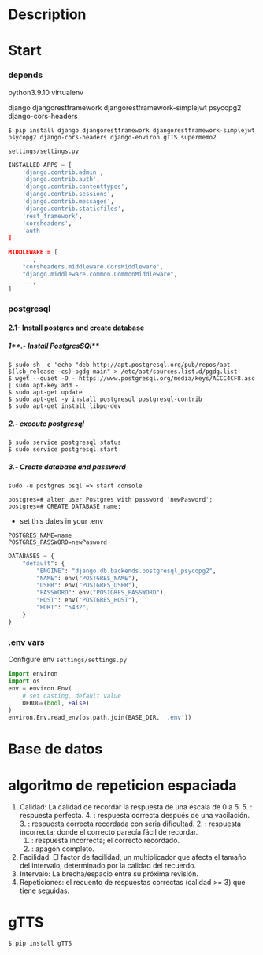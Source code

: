 # Description


# Start

### depends
python3.9.10
virtualenv

django
djangorestframework
djangorestframework-simplejwt
psycopg2
django-cors-headers

`$ pip install django djangorestframework djangorestframework-simplejwt psycopg2 django-cors-headers django-environ gTTS supermemo2`


`settings/settings.py`

```py
INSTALLED_APPS = [
    'django.contrib.admin',
    'django.contrib.auth',
    'django.contrib.contenttypes',
    'django.contrib.sessions',
    'django.contrib.messages',
    'django.contrib.staticfiles',
    'rest_framework',
    'corsheaders',
    'auth
]

MIDDLEWARE = [
    ...,
    "corsheaders.middleware.CorsMiddleware",
    "django.middleware.common.CommonMiddleware",
    ...,
]
```

### postgresql

#### 2.1- Install postgres and create database

##### 1**.- Install PostgresSQl**

```
$ sudo sh -c 'echo "deb http://apt.postgresql.org/pub/repos/apt $(lsb_release -cs)-pgdg main" > /etc/apt/sources.list.d/pgdg.list'
$ wget --quiet -O - https://www.postgresql.org/media/keys/ACCC4CF8.asc | sudo apt-key add -
$ sudo apt-get update
$ sudo apt-get -y install postgresql postgresql-contrib
$ sudo apt-get install libpq-dev
```

##### **2.- execute postgresql**

```
$ sudo service postgresql status
$ sudo service postgresql start
```

##### **3.- Create database and password**

```
sudo -u postgres psql => start console
```
```
postgres=# alter user Postgres with password 'newPasword';
postgres=# CREATE DATABASE name;
```

- set this dates in your .env

```
POSTGRES_NAME=name
POSTGRES_PASSWORD=newPasword
```


```python
DATABASES = {
    "default": {
        "ENGINE": "django.db.backends.postgresql_psycopg2",
        "NAME": env("POSTGRES_NAME"),
        "USER": env("POSTGRES_USER"),
        "PASSWORD": env("POSTGRES_PASSWORD"),
        "HOST": env("POSTGRES_HOST"),
        "PORT": "5432",
    }
}
```

### .env vars


Configure env
`settings/settings.py`

```py 
import environ                     
import os
env = environ.Env(                
    # set casting, default value
    DEBUG=(bool, False)         
)
environ.Env.read_env(os.path.join(BASE_DIR, '.env'))  
```

# Base de datos

# algoritmo de repeticion espaciada


1. Calidad: La calidad de recordar la respuesta de una escala de 0 a 5.
    5. : respuesta perfecta.
    4. : respuesta correcta después de una vacilación.
    3. : respuesta correcta recordada con seria dificultad.
    2. : respuesta incorrecta; donde el correcto parecía fácil de recordar.
    1. : respuesta incorrecta; el correcto recordado.
    0. : apagón completo.
2. Facilidad: El factor de facilidad, un multiplicador que afecta el tamaño del intervalo, determinado por la calidad del recuerdo.
3. Intervalo: La brecha/espacio entre su próxima revisión.
4. Repeticiones: el recuento de respuestas correctas (calidad >= 3) que tiene seguidas.



# gTTS

`$ pip install gTTS`